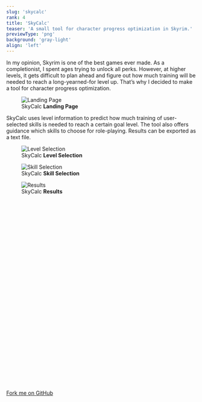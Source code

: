 ```yaml
---
slug: 'skycalc'
rank: 4
title: 'SkyCalc'
teaser: 'A small tool for character progress optimization in Skyrim.'
previewType: 'png'
background: 'gray-light'
align: 'left'
---
```


In my opinion, Skyrim is one of the best games ever made.
As a completionist, I spent ages trying to unlock all perks.
However, at higher levels, it gets difficult to plan ahead and figure out 
how much training will be needed to reach a long-yearned-for level up.
That’s why I decided to make a tool for character progress optimization.

<figure >
<img src="skycalc/landing.png" alt="Landing Page"/>
<figcaption>SkyCalc <strong>Landing Page</strong></figcaption>
</figure>

SkyCalc uses level information to predict how much training of user-selected skills is needed to 
reach a certain goal level. 
The tool also offers guidance which skills to choose for role-playing.
Results can be exported as a text file.


<figure class="grouped">
<img src="skycalc/level.png" alt="Level Selection"/>
<figcaption>SkyCalc <strong>Level Selection</strong></figcaption>
</figure>

<figure class="pic-alternate grouped">
<img src="skycalc/skill.png" alt="Skill Selection"/>
<figcaption>SkyCalc <strong>Skill Selection</strong></figcaption>
</figure>

<figure class="grouped">
<img src="skycalc/results.png" alt="Results"/>
<figcaption>SkyCalc <strong>Results</strong></figcaption>
</figure>

<section class="meta-links">
    <a href="https://github.com/LenaSchnedlitz/skycalc">
        <svg viewBox="0 0 24 24" class="icon"><use xlink:href="icons/sprite.svg#github"/></svg>
        Fork me on GitHub
        <svg viewBox="0 0 24 24" class="icon"><use xlink:href="icons/sprite.svg#arrow-right"/></svg>
    </a>
</section>
